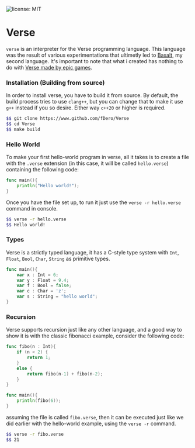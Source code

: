 ![license: MIT](https://img.shields.io/badge/license-MIT-blue)

# Verse
`verse` is an interpreter for the Verse programming language. This language was the result of various experimentations that ultimetly led to [Basalt](https://www.github.com/fDero/Basalt), 
my second language. It's important to note that what i created has nothing to do with [Verse made by epic games](https://dev.epicgames.com/documentation/en-us/uefn/verse-language-reference).

### Installation (Building from source)
In order to install verse, you have to build it from source. By default, the build process tries to use `clang++`, but you can change that
to make it use `g++` instead if you so desire. Either way `c++20` or higher is required.
```bash
$$ git clone https://www.github.com/fDero/Verse
$$ cd Verse
$$ make build
```

### Hello World
To make your first hello-world program in verse, all it takes is to create a file with the `.verse` extension (in this case, it will be called `hello.verse`)
containing the following code:
```go
func main(){
    println("Hello world!");
}
```

Once you have the file set up, to run it just use the `verse -r hello.verse` command in console.
```bash
$$ verse -r hello.verse
$$ Hello world!
```

### Types
Verse is a strictly typed language, it has a C-style type system with `Int`, `Float`, `Bool`, `Char`, `String` as primitive types. 
```go
func main(){
    var x : Int = 6;
    var y : Float = 9.4;
    var f : Bool = false;
    var c : Char = 'z';
    var s : String = "hello world";
}
```

### Recursion
Verse supports recursion just like any other language, and a good way to show it is with the classic fibonacci example, consider the following code:
```go
func fibo(n : Int){
    if (n < 2) {
        return 1;
    }
    else {
        return fibo(n-1) + fibo(n-2);
    }
}

func main(){
    println(fibo(6));
}
```
assuming the file is called `fibo.verse`, then it can be executed just like we did earlier with the hello-world example, using the `verse -r` command.
```bash
$$ verse -r fibo.verse
$$ 21
```
